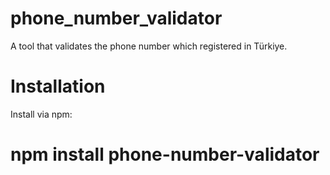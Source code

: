# phone_number_validator
A tool that validates the phone number which registered in Türkiye.

# Installation
Install via npm:
# npm install phone-number-validator
